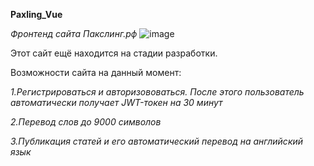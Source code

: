 **Paxling_Vue**

*Фронтенд сайта Пакслинг.рф*
![image](https://github.com/user-attachments/assets/8edd967f-d194-4677-8252-54cdc67fcef3)

 Этот сайт ещё находится на стадии разработки. 

Возможности сайта на данный момент:

  *1.Регистрироваться и авторизововаться. После этого пользователь автоматически получает JWT-токен на 30 минут*
  
  *2.Перевод слов до 9000 символов*
  
  *3.Публикация статей и его автоматический перевод на английский язык*
  
